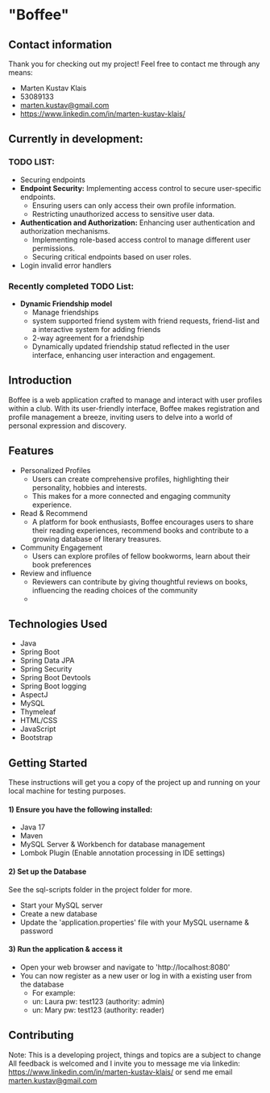 # "Boffee"
## Contact information

Thank you for checking out my project!
Feel free to contact me through any means:
- Marten Kustav Klais
- 53089133
- marten.kustav@gmail.com
- https://www.linkedin.com/in/marten-kustav-klais/

## Currently in development:
### TODO LIST:
- Securing endpoints
- **Endpoint Security:** Implementing access control to secure user-specific endpoints.
  - Ensuring users can only access their own profile information.
  - Restricting unauthorized access to sensitive user data.
- **Authentication and Authorization:** Enhancing user authentication and authorization mechanisms.
  - Implementing role-based access control to manage different user permissions.
  - Securing critical endpoints based on user roles.
- Login invalid error handlers

### Recently completed TODO List:
- **Dynamic Friendship model**
  - Manage friendships
  - system supported friend system with friend requests, friend-list and a interactive system for adding friends
  - 2-way agreement for a friendship
  - Dynamically updated friendship statud reflected in the user interface, enhancing user interaction and engagement.

## Introduction

Boffee is a web application crafted to manage and interact with user profiles within a club. 
With its user-friendly interface, Boffee makes registration and profile management a breeze,
inviting users to delve into a world of personal expression and discovery.

## Features

- Personalized Profiles
  - Users can create comprehensive profiles, highlighting their personality, hobbies and interests. 
  - This makes for a more connected and engaging community experience.
- Read & Recommend
  - A platform for book enthusiasts, Boffee encourages users to share their reading experiences, recommend books and contribute to a growing database of literary treasures.
- Community Engagement
  - Users can explore profiles of fellow bookworms, learn about their book preferences
- Review and influence
  - Reviewers can contribute by giving thoughtful reviews on books, influencing the reading choices of the community
  - 

## Technologies Used

- Java
- Spring Boot
- Spring Data JPA
- Spring Security
- Spring Boot Devtools
- Spring Boot logging
- AspectJ
- MySQL
- Thymeleaf
- HTML/CSS
- JavaScript
- Bootstrap

## Getting Started

These instructions will get you a copy of the project up and running on your local machine for testing purposes.

#### 1) Ensure you have the following installed:

- Java 17
- Maven
- MySQL Server & Workbench for database management
- Lombok Plugin (Enable annotation processing in IDE settings)

#### 2) Set up the Database

See the sql-scripts folder in the project folder for more.
- Start your MySQL server
- Create a new database
- Update the 'application.properties' file with your MySQL username & password

#### 3) Run the application & access it

- Open your web browser and navigate to 'http://localhost:8080'
- You can now register as a new user or log in with a existing user from the database
  - For example:
  - un: Laura pw: test123 (authority: admin)
  - un: Mary pw: test123 (authority: reader)

## Contributing

Note: This is a developing project, things and topics are a subject to change
All feedback is welcomed and I invite you to message me via linkedin:
https://www.linkedin.com/in/marten-kustav-klais/
or send me email
marten.kustav@gmail.com
